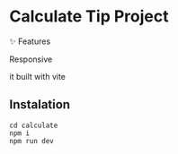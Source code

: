 <h1>Calculate Tip Project</h1>

✨ Features
<p>Responsive</p>
<p>it built with vite</p>


<h2>Instalation</h2>

```
cd calculate
npm i
npm run dev
```
